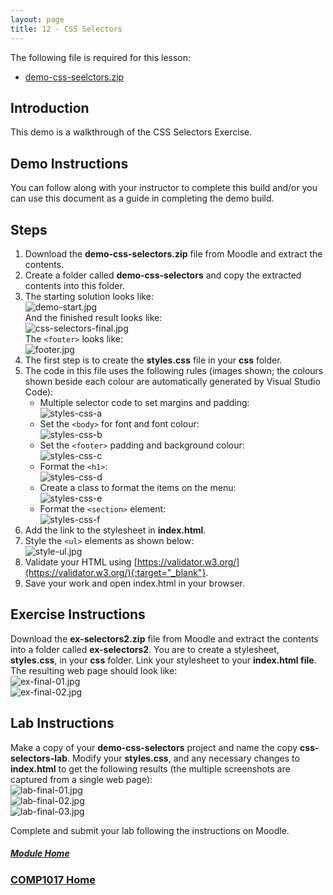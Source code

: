 ```yaml
---
layout: page
title: 12 - CSS Selectors
---
```

The following file is required for this lesson:

* [demo-css-seelctors.zip](files/demo-css-seelctors.zip)

## Introduction
This demo is a walkthrough of the CSS Selectors Exercise.

## Demo Instructions
You can follow along with your instructor to complete this build and/or you can use this document as a guide in completing the demo build.

## Steps
1. Download the **demo-css-selectors.zip** file from Moodle and extract the contents.
2. Create a folder called **demo-css-selectors** and copy the extracted contents into this folder.
3. The starting solution looks like:<br>
![demo-start.jpg](files/demo-start.jpg)<br>
And the finished result looks like:<br>
![css-selectors-final.jpg](files/css-selectors-final.jpg)<br>
The `<footer>` looks like:<br>
![footer.jpg](files/footer.jpg)
4. The first step is to create the **styles.css** file in your **css** folder.
5. The code in this file uses the following rules (images shown; the colours shown beside each colour are automatically generated by Visual Studio Code):
    *  Multiple selector code to set margins and padding:<br>
       ![styles-css-a](files/styles-css-a.jpg)
    *  Set the `<body>` for font and font colour:<br>
       ![styles-css-b](files/styles-css-b.jpg)
    *  Set the `<footer>` padding and background colour:<br>
       ![styles-css-c](files/styles-css-c.jpg)
    *  Format the `<h1>`:<br>
       ![styles-css-d](files/styles-css-d.jpg)
    *  Create a class to format the items on the menu:<br>
       ![styles-css-e](files/styles-css-e.jpg)
    *  Format the `<section>` element:<br>
       ![styles-css-f](files/styles-css-f.jpg)
6. Add the link to the stylesheet in **index.html**.
7. Style the `<ul>` elements as shown below:<br>
![style-ul.jpg](files/style-ul.jpg)
8. Validate your HTML using [https://validator.w3.org/](https://validator.w3.org/){:target="_blank"}.
9. Save your work and open index.html in your browser.

## Exercise Instructions
Download the **ex-selectors2.zip** file from Moodle and extract the contents into a folder called **ex-selectors2**. You are to create a stylesheet, **styles.css**, in your **css** folder. Link your stylesheet to your **index.html file**. The resulting web page should look like:<br>
![ex-final-01.jpg](files/ex-final-01.jpg)<br>
![ex-final-02.jpg](files/ex-final-02.jpg)

## Lab Instructions
Make a copy of your **demo-css-selectors** project and name the copy **css-selectors-lab**. Modify your **styles.css**, and any necessary changes to **index.html** to get the following results (the multiple screenshots are captured from a single web page):<br>
![lab-final-01.jpg](files/lab-final-01.jpg)<br>
![lab-final-02.jpg](files/lab-final-02.jpg)<br>
![lab-final-03.jpg](files/lab-final-03.jpg)

Complete and submit your lab following the instructions on Moodle.

##### [Module Home](../)
### [COMP1017 Home](../../)
